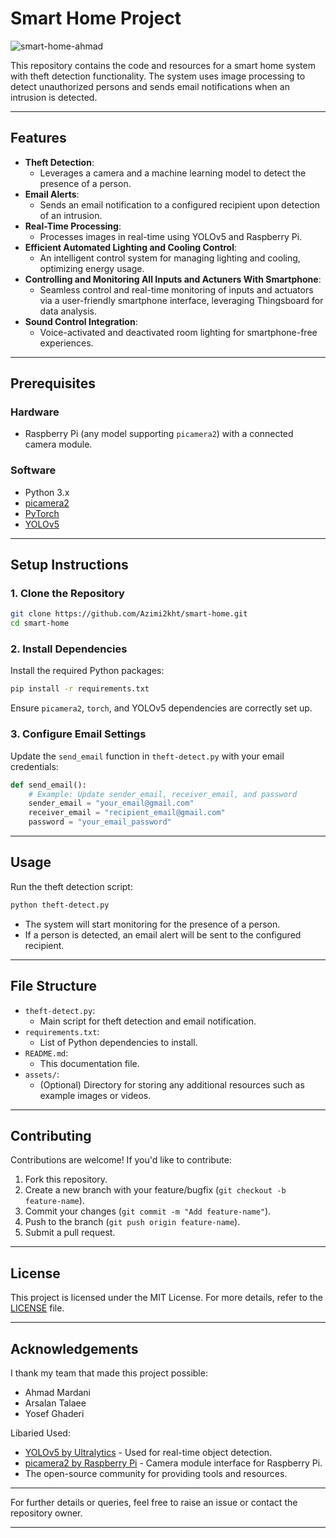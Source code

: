 
# Smart Home Project
![smart-home-ahmad](https://github.com/user-attachments/assets/74f9eba9-c7b4-4e62-8434-a96f8c5deb0d)

This repository contains the code and resources for a smart home system with theft detection functionality. The system uses image processing to detect unauthorized persons and sends email notifications when an intrusion is detected.

---

## Features

- **Theft Detection**: 
  - Leverages a camera and a machine learning model to detect the presence of a person.
- **Email Alerts**:
  - Sends an email notification to a configured recipient upon detection of an intrusion.
- **Real-Time Processing**:
  - Processes images in real-time using YOLOv5 and Raspberry Pi.
- **Efficient Automated Lighting and Cooling Control**:
  - An intelligent control system for managing lighting and cooling, optimizing energy usage.
- **Controlling and Monitoring All Inputs and Actuners With Smartphone**:
  - Seamless control and real-time monitoring of inputs and actuators via a user-friendly smartphone interface, leveraging Thingsboard for data analysis.
- **Sound Control Integration**:
  - Voice-activated and deactivated room lighting for smartphone-free experiences.
---

## Prerequisites

### Hardware
- Raspberry Pi (any model supporting `picamera2`) with a connected camera module.

### Software
- Python 3.x
- [picamera2](https://github.com/raspberrypi/picamera2)
- [PyTorch](https://pytorch.org/)
- [YOLOv5](https://github.com/ultralytics/yolov5)

---

## Setup Instructions

### 1. Clone the Repository
```bash
git clone https://github.com/Azimi2kht/smart-home.git
cd smart-home
```

### 2. Install Dependencies
Install the required Python packages:
```bash
pip install -r requirements.txt
```
Ensure `picamera2`, `torch`, and YOLOv5 dependencies are correctly set up.

### 3. Configure Email Settings
Update the `send_email` function in `theft-detect.py` with your email credentials:
```python
def send_email():
    # Example: Update sender_email, receiver_email, and password
    sender_email = "your_email@gmail.com"
    receiver_email = "recipient_email@gmail.com"
    password = "your_email_password"
```

---

## Usage

Run the theft detection script:
```bash
python theft-detect.py
```

- The system will start monitoring for the presence of a person.
- If a person is detected, an email alert will be sent to the configured recipient.

---

## File Structure

- `theft-detect.py`:
  - Main script for theft detection and email notification.
- `requirements.txt`:
  - List of Python dependencies to install.
- `README.md`:
  - This documentation file.
- `assets/`:
  - (Optional) Directory for storing any additional resources such as example images or videos.

---

## Contributing

Contributions are welcome! If you'd like to contribute:
1. Fork this repository.
2. Create a new branch with your feature/bugfix (`git checkout -b feature-name`).
3. Commit your changes (`git commit -m "Add feature-name"`).
4. Push to the branch (`git push origin feature-name`).
5. Submit a pull request.

---

## License

This project is licensed under the MIT License. For more details, refer to the [LICENSE](LICENSE) file.

---

## Acknowledgements
I thank my team that made this project possible:
- Ahmad Mardani
- Arsalan Talaee
- Yosef Ghaderi

Libaried Used:
- [YOLOv5 by Ultralytics](https://github.com/ultralytics/yolov5) - Used for real-time object detection.
- [picamera2 by Raspberry Pi](https://github.com/raspberrypi/picamera2) - Camera module interface for Raspberry Pi.
- The open-source community for providing tools and resources.

---

For further details or queries, feel free to raise an issue or contact the repository owner.

---
